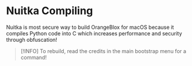 # Nuitka Compiling
Nuitka is most secure way to build OrangeBlox for macOS because it compiles Python code into C which increases performance and security through obfuscation!
> [!INFO]
> To rebuild, read the credits in the main bootstrap menu for a command!